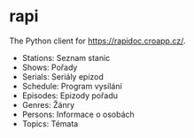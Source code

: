# rapi

The Python client for <https://rapidoc.croapp.cz/>.

- Stations: Seznam stanic
- Shows: Pořady
- Serials: Seriály epizod
- Schedule: Program vysílání
- Episodes: Epizody pořadu
- Genres: Žánry
- Persons: Informace o osobách
- Topics: Témata
